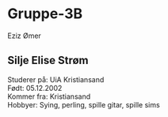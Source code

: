 # Gruppe-3B
Eziz Ømer

## Silje Elise Strøm
Studerer på: UiA Kristiansand <br>
Født: 05.12.2002 <br>
Kommer fra: Kristiansand <br>
Hobbyer: Sying, perling, spille gitar, spille sims 


